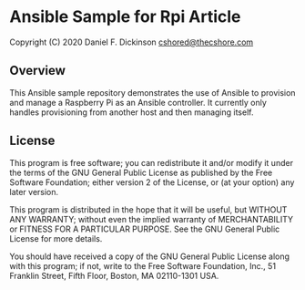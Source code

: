 # Ansible Sample for Rpi Article

Copyright (C) 2020 Daniel F. Dickinson <cshored@thecshore.com>

## Overview

This Ansible sample repository demonstrates the use of Ansible to
provision and manage a Raspberry Pi as an Ansible controller.  It
currently only handles provisioning from another host and then
managing itself.

## License

This program is free software; you can redistribute it and/or modify
it under the terms of the GNU General Public License as published by
the Free Software Foundation; either version 2 of the License, or
(at your option) any later version.

This program is distributed in the hope that it will be useful,
but WITHOUT ANY WARRANTY; without even the implied warranty of
MERCHANTABILITY or FITNESS FOR A PARTICULAR PURPOSE.  See the
GNU General Public License for more details.

You should have received a copy of the GNU General Public License along
with this program; if not, write to the Free Software Foundation, Inc.,
51 Franklin Street, Fifth Floor, Boston, MA 02110-1301 USA.

